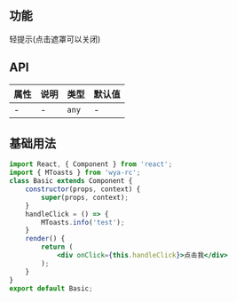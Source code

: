 ## 功能
轻提示(点击遮罩可以关闭)

## API
属性 | 说明 | 类型 | 默认值
---|---|---|---
- | - | `any` | -

## 基础用法

```jsx
import React, { Component } from 'react';
import { MToasts } from 'wya-rc';
class Basic extends Component {
	constructor(props, context) {
		super(props, context);
	}
	handleClick = () => {
		MToasts.info('test');
	}
	render() {
		return (
			<div onClick={this.handleClick}>点击我</div>
		);
	}
}
export default Basic;

```